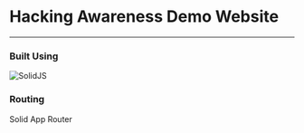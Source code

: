 # Hacking Awareness Demo Website

<hr>

### Built Using

![SolidJS](https://img.shields.io/badge/SolidJS-2c4f7c?style=for-the-badge&logo=solid&logoColor=c8c9cb)

### Routing

Solid App Router
